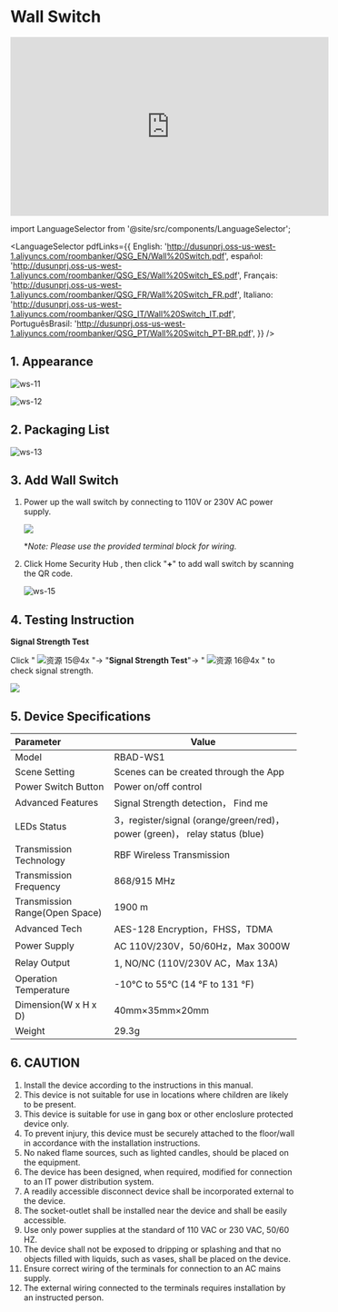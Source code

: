 # Wall Switch

<div class="centered-video">
<iframe width="560" height="315" src="https://www.youtube.com/embed/sTR1eejzWsk?si=ytDrijssuAqkMDnJ" title="YouTube video player" frameborder="0" allow="accelerometer; autoplay; clipboard-write; encrypted-media; gyroscope; picture-in-picture; web-share" allowfullscreen></iframe>
</div>

import LanguageSelector from '@site/src/components/LanguageSelector';

<LanguageSelector pdfLinks={{
  English: 'http://dusunprj.oss-us-west-1.aliyuncs.com/roombanker/QSG_EN/Wall%20Switch.pdf',
  español: 'http://dusunprj.oss-us-west-1.aliyuncs.com/roombanker/QSG_ES/Wall%20Switch_ES.pdf',
  Français: 'http://dusunprj.oss-us-west-1.aliyuncs.com/roombanker/QSG_FR/Wall%20Switch_FR.pdf',
  Italiano: 'http://dusunprj.oss-us-west-1.aliyuncs.com/roombanker/QSG_IT/Wall%20Switch_IT.pdf',
  PortuguêsBrasil: 'http://dusunprj.oss-us-west-1.aliyuncs.com/roombanker/QSG_PT/Wall%20Switch_PT-BR.pdf',
}} />

## 1. Appearance

![ws-11](https://dusunprj.oss-us-west-1.aliyuncs.com/ws-11.png)

![ws-12](https://dusunprj.oss-us-west-1.aliyuncs.com/ws-12.png)

## 2. Packaging List

![ws-13](https://dusunprj.oss-us-west-1.aliyuncs.com/ws-13.png)

## 3. Add Wall Switch

1. Power up the wall switch by connecting to 110V or 230V AC power supply.

   ![](https://dusunprj.oss-us-west-1.aliyuncs.com/ws-14.png)

   **Note: Please use the provided terminal block for wiring.*

   

2. Click Home Security Hub , then click "**+**"  to add wall switch by scanning the QR code.

   ![ws-15](https://dusunprj.oss-us-west-1.aliyuncs.com/ws-15.png)

   

## 4. Testing Instruction

**Signal Strength Test**

Click  " ![资源 15@4x](https://dusunprj.oss-us-west-1.aliyuncs.com/%E8%B5%84%E6%BA%90%2015@4x.png) "→ "**Signal Strength Test**"→  " ![资源 16@4x](https://dusunprj.oss-us-west-1.aliyuncs.com/%E8%B5%84%E6%BA%90%2016@4x.png) "  to check signal strength.

![](https://dusunprj.oss-us-west-1.aliyuncs.com/MC-3.png)

## 5. Device Specifications

| Parameter                      | Value                                                        |
| :----------------------------- | ------------------------------------------------------------ |
| Model                          | RBAD-WS1                                                     |
| Scene Setting                  | Scenes can be created through the App                        |
| Power Switch Button            | Power on/off control                                         |
| Advanced Features              | Signal Strength detection， Find me                          |
| LEDs Status                    | 3，register/signal (orange/green/red)， power (green)， relay status (blue) |
| Transmission Technology        | RBF Wireless Transmission                                    |
| Transmission Frequency         | 868/915 MHz                                                  |
| Transmission Range(Open Space) | 1900 m                                                       |
| Advanced Tech                  | AES-128 Encryption，FHSS，TDMA                               |
| Power Supply                   | AC 110V/230V，50/60Hz，Max 3000W                             |
| Relay Output                   | 1, NO/NC (110V/230V AC，Max 13A)                             |
| Operation Temperature          | -10°C to 55°C (14 °F to 131 °F)                              |
| Dimension(W x H x D)           | 40mm×35mm×20mm                                               |
| Weight                         | 29.3g                                                        |

## 6. CAUTION

1. Install the device according to the instructions in this manual.
2. This device is not suitable for use in locations where children are likely to be present.
3. This device is suitable for use in gang box or other encloslure protected device only.
4. To prevent injury, this device must be securely attached to the floor/wall in accordance with the installation instructions.
5. No naked flame sources, such as lighted candles, should be placed on the equipment.
6. The device has been designed, when required, modified for connection to an IT power distribution system.
7. A readily accessible disconnect device shall be incorporated external to the device.
8. The socket-outlet shall be installed near the device and shall be easily accessible.
9. Use only power supplies at the standard of 110 VAC or 230 VAC, 50/60 HZ.
10. The device shall not be exposed to dripping or splashing and that no objects filled with liquids, such as vases, shall be placed on the device.
11. Ensure correct wiring of the terminals for connection to an AC mains supply.
12. The external wiring connected to the terminals requires installation by an instructed person.

